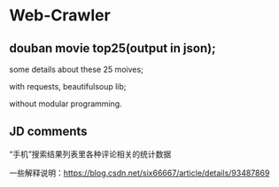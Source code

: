 # Web-Crawler
## douban movie top25(output in json);

some details about these 25 moives;

with requests, beautifulsoup lib; 

without modular programming.
## JD comments

“手机”搜索结果列表里各种评论相关的统计数据

一些解释说明：https://blog.csdn.net/six66667/article/details/93487869

